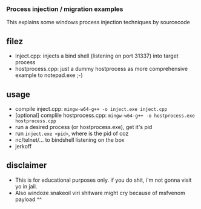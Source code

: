 ### Process injection / migration examples
This explains some windows process injection techniques by sourcecode 

## filez
* inject.cpp: injects a bind shell (listening on port 31337) into target process
* hostprocess.cpp: just a dummy hostprocess as more comprehensive example to notepad.exe ;-)

## usage
* compile inject.cpp: `mingw-w64-g++ -o inject.exe inject.cpp`
* [optional] complile hostprocess.cpp: `mingw-w64-g++ -o hostprocess.exe hostprocess.cpp`
* run a desired process (or hostprocess.exe), get it's pid
* run `inject.exe <pid>`, where <pid> is the pid of coz
* nc/telnet/... to bindshell listening on the box
* jerkoff

## disclaimer
* This is for educational purposes only. if you do shit, i'm not gonna visit yo in jail.
* Also windoze snakeoil viri shitware might cry because of msfvenom payload ^^


